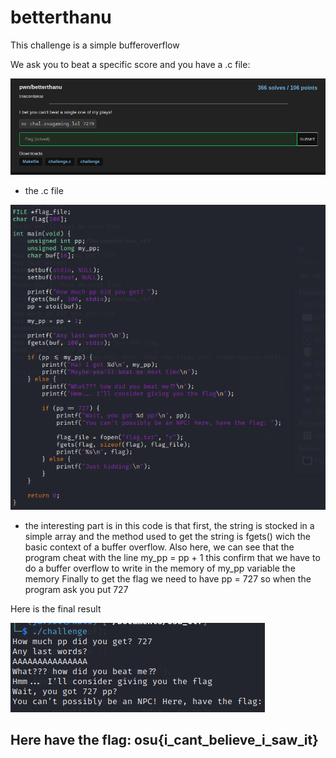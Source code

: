 # betterthanu

This challenge is a simple bufferoverflow

We ask you to beat a specific score and you have a .c file:


<img src="./images/context.png">


- the .c file
<img src="./images/code1.PNG">

- the interesting part is in this code is that first, the string is stocked in a simple array and the method used to get the string is fgets() wich the basic context of a buffer overflow. 
Also here, we can see that the program cheat with the line my_pp = pp + 1
this confirm that we have to do a buffer overflow to write in the memory of my_pp variable the memory
Finally to get the flag we need to have pp = 727 so when the program ask you put 727





Here is the final result

<img src="./images/result.PNG">




## Here have the flag: osu{i_cant_believe_i_saw_it}